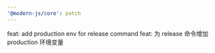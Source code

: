 ```yaml
---
'@modern-js/core': patch
---
```


feat: add production env for release command
feat: 为 release 命令增加 production 环境变量
